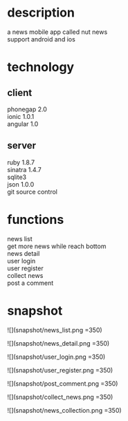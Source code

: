 # description  
a news mobile app called nut news    
support android and ios  

# technology
## client
phonegap 2.0   
ionic 1.0.1  
angular 1.0  
## server
ruby 1.8.7  
sinatra 1.4.7   
sqlite3  
json 1.0.0   
git source control  

# functions
news list  
get more news while reach bottom  
news detail  
user login  
user register  
collect news  
post a comment  

# snapshot
![](snapshot/news_list.png =350)  
  
![](snapshot/news_detail.png =350)  
  
![](snapshot/user_login.png =350)  
  
![](snapshot/user_register.png =350)  
  
![](snapshot/post_comment.png =350)  
  
![](snapshot/collect_news.png =350)  
  
![](snapshot/news_collection.png =350)        
